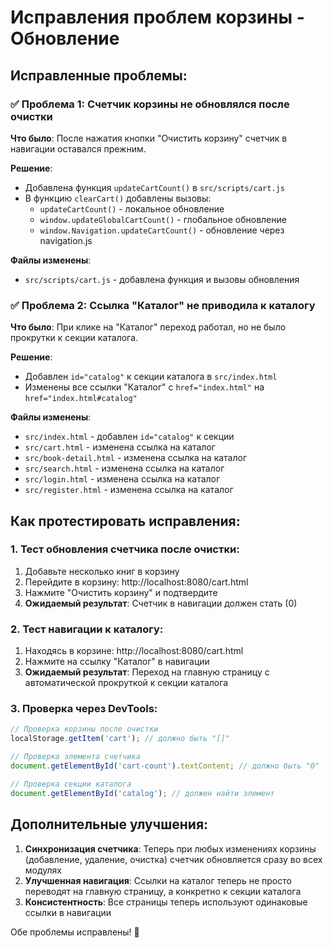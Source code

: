 # Исправления проблем корзины - Обновление

## Исправленные проблемы:

### ✅ Проблема 1: Счетчик корзины не обновлялся после очистки
**Что было**: После нажатия кнопки "Очистить корзину" счетчик в навигации оставался прежним.

**Решение**:
- Добавлена функция `updateCartCount()` в `src/scripts/cart.js`
- В функцию `clearCart()` добавлены вызовы:
  - `updateCartCount()` - локальное обновление
  - `window.updateGlobalCartCount()` - глобальное обновление
  - `window.Navigation.updateCartCount()` - обновление через navigation.js

**Файлы изменены**:
- `src/scripts/cart.js` - добавлена функция и вызовы обновления

### ✅ Проблема 2: Ссылка "Каталог" не приводила к каталогу
**Что было**: При клике на "Каталог" переход работал, но не было прокрутки к секции каталога.

**Решение**:
- Добавлен `id="catalog"` к секции каталога в `src/index.html`
- Изменены все ссылки "Каталог" с `href="index.html"` на `href="index.html#catalog"`

**Файлы изменены**:
- `src/index.html` - добавлен `id="catalog"` к секции
- `src/cart.html` - изменена ссылка на каталог
- `src/book-detail.html` - изменена ссылка на каталог  
- `src/search.html` - изменена ссылка на каталог
- `src/login.html` - изменена ссылка на каталог
- `src/register.html` - изменена ссылка на каталог

## Как протестировать исправления:

### 1. Тест обновления счетчика после очистки:
1. Добавьте несколько книг в корзину
2. Перейдите в корзину: http://localhost:8080/cart.html
3. Нажмите "Очистить корзину" и подтвердите
4. **Ожидаемый результат**: Счетчик в навигации должен стать (0)

### 2. Тест навигации к каталогу:
1. Находясь в корзине: http://localhost:8080/cart.html
2. Нажмите на ссылку "Каталог" в навигации
3. **Ожидаемый результат**: Переход на главную страницу с автоматической прокруткой к секции каталога

### 3. Проверка через DevTools:
```javascript
// Проверка корзины после очистки
localStorage.getItem('cart'); // должно быть "[]"

// Проверка элемента счетчика
document.getElementById('cart-count').textContent; // должно быть "0"

// Проверка секции каталога
document.getElementById('catalog'); // должен найти элемент
```

## Дополнительные улучшения:

1. **Синхронизация счетчика**: Теперь при любых изменениях корзины (добавление, удаление, очистка) счетчик обновляется сразу во всех модулях
2. **Улучшенная навигация**: Ссылки на каталог теперь не просто переводят на главную страницу, а конкретно к секции каталога
3. **Консистентность**: Все страницы теперь используют одинаковые ссылки в навигации

Обе проблемы исправлены! 🎉


